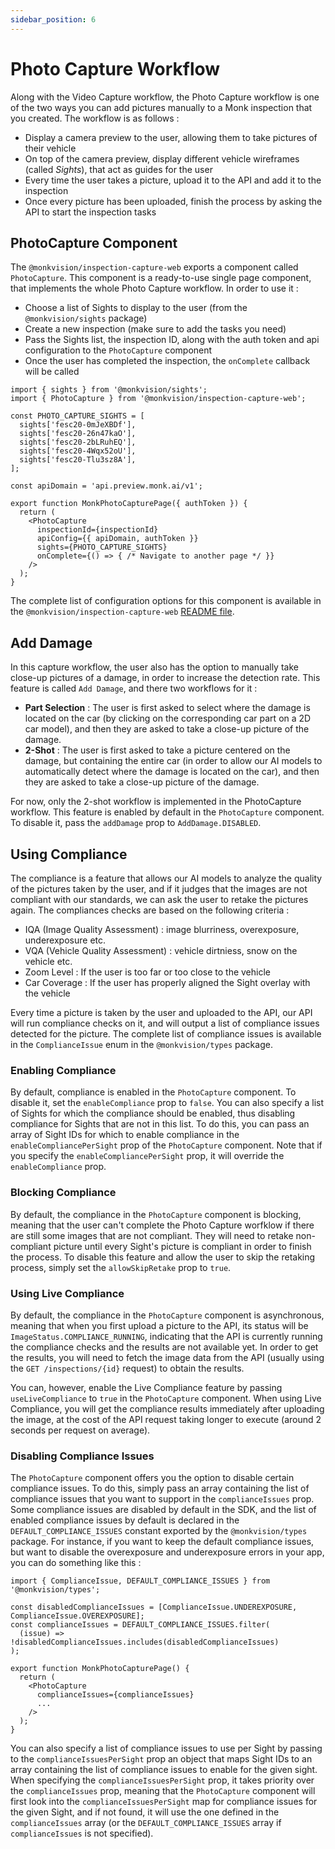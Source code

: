 ```yaml
---
sidebar_position: 6
---
```


# Photo Capture Workflow
Along with the Video Capture workflow, the Photo Capture workflow is one of the two ways you can add pictures manually
to a Monk inspection that you created. The workflow is as follows :
- Display a camera preview to the user, allowing them to take pictures of their vehicle
- On top of the camera preview, display different vehicle wireframes (called *Sights*), that act as guides for the user
- Every time the user takes a picture, upload it to the API and add it to the inspection
- Once every picture has been uploaded, finish the process by asking the API to start the inspection tasks

## PhotoCapture Component
The `@monkvision/inspection-capture-web` exports a component called `PhotoCapture`. This component is a ready-to-use
single page component, that implements the whole Photo Capture workflow. In order to use it :
- Choose a list of Sights to display to the user (from the `@monkvision/sights` package)
- Create a new inspection (make sure to add the tasks you need)
- Pass the Sights list, the inspection ID, along with the auth token and api configuration to the `PhotoCapture`
  component
- Once the user has completed the inspection, the `onComplete` callback will be called

```tsx
import { sights } from '@monkvision/sights';
import { PhotoCapture } from '@monkvision/inspection-capture-web';

const PHOTO_CAPTURE_SIGHTS = [
  sights['fesc20-0mJeXBDf'],
  sights['fesc20-26n47kaO'],
  sights['fesc20-2bLRuhEQ'],
  sights['fesc20-4Wqx52oU'],
  sights['fesc20-Tlu3sz8A'],
];

const apiDomain = 'api.preview.monk.ai/v1';

export function MonkPhotoCapturePage({ authToken }) {
  return (
    <PhotoCapture
      inspectionId={inspectionId}
      apiConfig={{ apiDomain, authToken }}
      sights={PHOTO_CAPTURE_SIGHTS}
      onComplete={() => { /* Navigate to another page */ }}
    />
  );
}
```

The complete list of configuration options for this component is available in the `@monkvision/inspection-capture-web`
[README file](https://github.com/monkvision/monkjs/blob/main/packages/inspection-capture-web/README.md).

## Add Damage
In this capture workflow, the user also has the option to manually take close-up pictures of a damage, in order to
increase the detection rate. This feature is called `Add Damage`, and there two workflows for it :
- **Part Selection** : The user is first asked to select where the damage is located on the car (by clicking on the
  corresponding car part on a 2D car model), and then they are asked to take a close-up picture of the damage.
- **2-Shot** : The user is first asked to take a picture centered on the damage, but containing the entire car (in order
  to allow our AI models to automatically detect where the damage is located on the car), and then they are asked to
  take a close-up picture of the damage.

For now, only the 2-shot workflow is implemented in the PhotoCapture workflow. This feature is enabled by default in the
`PhotoCapture` component. To disable it, pass the `addDamage` prop to `AddDamage.DISABLED`.

## Using Compliance
The compliance is a feature that allows our AI models to analyze the quality of the pictures taken by the user, and if
it judges that the images are not compliant with our standards, we can ask the user to retake the pictures again. The
compliances checks are based on the following criteria :
- IQA (Image Quality Assessment) : image blurriness, overexposure, underexposure etc.
- VQA (Vehicle Quality Assessment) : vehicle dirtniess, snow on the vehicle etc.
- Zoom Level : If the user is too far or too close to the vehicle
- Car Coverage : If the user has properly aligned the Sight overlay with the vehicle

Every time a picture is taken by the user and uploaded to the API, our API will run compliance checks on it, and will
output a list of compliance issues detected for the picture. The complete list of compliance issues is available in the
`ComplianceIssue` enum in the `@monkvision/types` package.

### Enabling Compliance
By default, compliance is enabled in the `PhotoCapture` component. To disable it, set the `enableCompliance` prop to
`false`. You can also specify a list of Sights for which the compliance should be enabled, thus disabling compliance for
Sights that are not in this list. To do this, you can pass an array of Sight IDs for which to enable compliance in the
`enableCompliancePerSight` prop of the `PhotoCapture` component. Note that if you specify the `enableCompliancePerSight`
prop, it will override the `enableCompliance` prop.

### Blocking Compliance
By default, the compliance in the `PhotoCapture` component is blocking, meaning that the user can't complete the Photo
Capture worfklow if there are still some images that are not compliant. They will need to retake non-compliant picture
until every Sight's picture is compliant in order to finish the process. To disable this feature and allow the user to
skip the retaking process, simply set the `allowSkipRetake` prop to `true`.

### Using Live Compliance
By default, the compliance in the `PhotoCapture` component is asynchronous, meaning that when you first upload a picture
to the API, its status will be `ImageStatus.COMPLIANCE_RUNNING`, indicating that the API is currently running the
compliance checks and the results are not available yet. In order to get the results, you will need to fetch the image
data from the API (usually using the `GET /inspections/{id}` request) to obtain the results.

You can, however, enable the Live Compliance feature by passing `useLiveCompliance` to `true` in the `PhotoCapture`
component. When using Live Compliance, you will get the compliance results immediately after uploading the image, at the
cost of the API request taking longer to execute (around 2 seconds per request on average).

### Disabling Compliance Issues
The `PhotoCapture` component offers you the option to disable certain compliance issues. To do this, simply pass an
array containing the list of compliance issues that you want to support in the `complianceIssues` prop. Some compliance
issues are disabled by default in the SDK, and the list of enabled compliance issues by default is declared in the
`DEFAULT_COMPLIANCE_ISSUES` constant exported by the `@monkvision/types` package. For instance, if you want to keep the
default compliance issues, but want to disable the overexposure and underexposure errors in your app, you can do
something like this :

```tsx
import { ComplianceIssue, DEFAULT_COMPLIANCE_ISSUES } from '@monkvision/types';

const disabledComplianceIssues = [ComplianceIssue.UNDEREXPOSURE, ComplianceIssue.OVEREXPOSURE];
const complianceIssues = DEFAULT_COMPLIANCE_ISSUES.filter(
  (issue) => !disabledComplianceIssues.includes(disabledComplianceIssues)
);

export function MonkPhotoCapturePage() {
  return (
    <PhotoCapture
      complianceIssues={complianceIssues}
      ...
    />
  );
}
```

You can also specify a list of compliance issues to use per Sight by passing to the `complianceIssuesPerSight` prop an
object that maps Sight IDs to an array containing the list of compliance issues to enable for the given sight. When
specifying the `complianceIssuesPerSight` prop, it takes priority over the `complianceIssues` prop, meaning that the
`PhotoCapture` component will first look into the `complianceIssuesPerSight` map for compliance issues for the given
Sight, and if not found, it will use the one defined in the `complianceIssues` array (or the `DEFAULT_COMPLIANCE_ISSUES`
array if `complianceIssues` is not specified).
